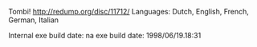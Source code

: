 Tombi!
http://redump.org/disc/11712/
Languages: Dutch, English, French, German, Italian

Internal exe build date: na
exe build date: 1998/06/19.18:31
